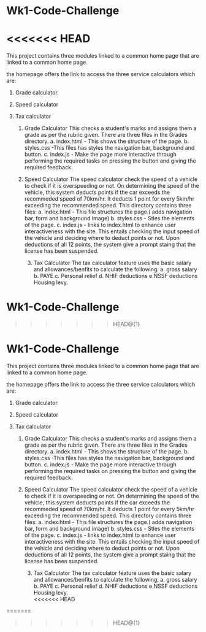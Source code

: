 # Wk1-Code-Challenge
<<<<<<< HEAD
=======
This project contains three modules linked to a common home page that are linked to a common home page.

the homepage offers the link to access the three service calculators which are:

1. Grade calculator.
2. Speed calculator
3. Tax calculator

   1. Grade Calculator
      This checks a student's marks and assigns them a grade as per the rubric given.
      There are three files in the Grades directory.
      a. index.html - This shows the structure of the page.
      b. styles.css -This files has styles the navigation bar, background and button.
      c. index.js - Make the page more interactive through performing the required tasks on pressing the button and giving the required feedback.

    2. Speed Calculator
       The speed calculator check the speed of a vehicle to check if it is overspeeding or not.
       On determining the speed of the vehicle, this system deducts points if the car exceeds the recommeded speed of 70km/hr.
       It deducts 1 point for every 5km/hr exceeding the recommended speed.
       This directory contains three files:
        a.    index.html - This file structures the page.( adds navigation bar, form and background image)
        b. styles.css - Stles the elements of the page.
        c. index.js - links to index.html to enhance user interactiveness with the site. This entails checking the input speed of the vehicle and
       deciding where to deduct points or not. Upon deductions of all 12 points, the system give a prompt staing that the license has been suspended.

       3. Tax Calculator
       The tax calculator feature uses the basic salary and allowances/benfits to calculate the following:
       a. gross salary
       b. PAYE
       c. Personal relief
       d. NHIF deductions
       e.NSSF deductions
       Housing levy.  
       

# Wk1-Code-Challenge
>>>>>>> HEAD@{1}
# Wk1-Code-Challenge
This project contains three modules linked to a common home page that are linked to a common home page.

the homepage offers the link to access the three service calculators which are:

1. Grade calculator.
2. Speed calculator
3. Tax calculator

   1. Grade Calculator
      This checks a student's marks and assigns them a grade as per the rubric given.
      There are three files in the Grades directory.
      a. index.html - This shows the structure of the page.
      b. styles.css -This files has styles the navigation bar, background and button.
      c. index.js - Make the page more interactive through performing the required tasks on pressing the button and giving the required feedback.

    2. Speed Calculator
       The speed calculator check the speed of a vehicle to check if it is overspeeding or not.
       On determining the speed of the vehicle, this system deducts points if the car exceeds the recommeded speed of 70km/hr.
       It deducts 1 point for every 5km/hr exceeding the recommended speed.
       This directory contains three files:
        a.    index.html - This file structures the page.( adds navigation bar, form and background image)
        b. styles.css - Stles the elements of the page.
        c. index.js - links to index.html to enhance user interactiveness with the site. This entails checking the input speed of the vehicle and
       deciding where to deduct points or not. Upon deductions of all 12 points, the system give a prompt staing that the license has been suspended.

       3. Tax Calculator
       The tax calculator feature uses the basic salary and allowances/benfits to calculate the following:
       a. gross salary
       b. PAYE
       c. Personal relief
       d. NHIF deductions
       e.NSSF deductions
       Housing levy.  
<<<<<<< HEAD
       
=======
       
>>>>>>> HEAD@{1}

